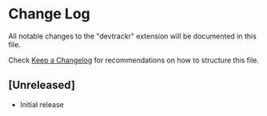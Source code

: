 # Change Log

All notable changes to the "devtrackr" extension will be documented in this file.

Check [Keep a Changelog](http://keepachangelog.com/) for recommendations on how to structure this file.

## [Unreleased]

- Initial release